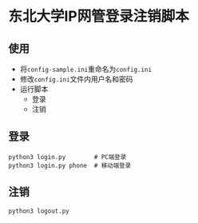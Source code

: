 # 东北大学IP网管登录注销脚本
## 使用
- 将`config-sample.ini`重命名为`config.ini`
- 修改`config.ini`文件内用户名和密码
- 运行脚本
    - 登录
    - 注销
## 登录
```shell
python3 login.py        # PC端登录
python3 login.py phone  # 移动端登录
```
## 注销
```shell
python3 logout.py
```